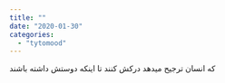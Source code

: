 ```yaml
---
title: ""
date: "2020-01-30"
categories: 
  - "tytomood"
---
```


که انسان ترجیح میدهد درکش کنند تا اینکه دوستش داشته باشند
